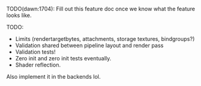 TODO(dawn:1704): Fill out this feature doc once we know what the feature looks like.

TODO:

 - Limits (rendertargetbytes, attachments, storage textures, bindgroups?)
 - Validation shared between pipeline layout and render pass
 - Validation tests!
 - Zero init and zero init tests eventually.
 - Shader reflection.

Also implement it in the backends lol.
